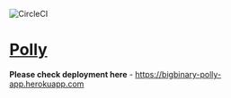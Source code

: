 ![CircleCI](https://img.shields.io/circleci/build/github/vishakha011/polly/master)
[<h1>Polly</h1>](https://bigbinary-polly-app.herokuapp.com)

**Please check deployment here** - https://bigbinary-polly-app.herokuapp.com
